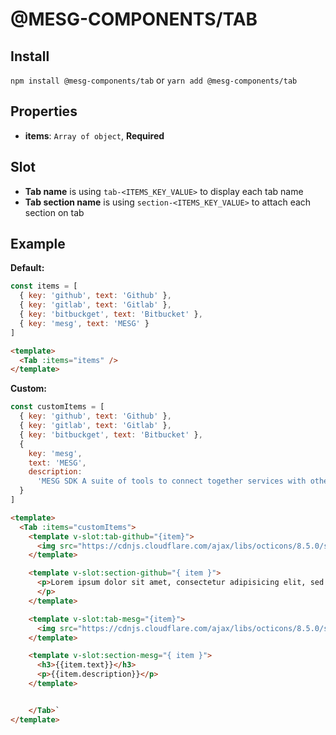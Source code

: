 # @MESG-COMPONENTS/TAB

## Install

`npm install @mesg-components/tab` or `yarn add @mesg-components/tab`

## Properties

- **items**: `Array of object`, **Required**

## Slot

- **Tab name** is using `tab-<ITEMS_KEY_VALUE>` to display each tab name
- **Tab section name** is using `section-<ITEMS_KEY_VALUE>` to attach each section on tab

## Example

**Default:**

```js
const items = [
  { key: 'github', text: 'Github' },
  { key: 'gitlab', text: 'Gitlab' },
  { key: 'bitbuckget', text: 'Bitbucket' },
  { key: 'mesg', text: 'MESG' }
]
```

```html
<template>
  <Tab :items="items" />
</template>
```

**Custom:**

```js
const customItems = [
  { key: 'github', text: 'Github' },
  { key: 'gitlab', text: 'Gitlab' },
  { key: 'bitbuckget', text: 'Bitbucket' },
  {
    key: 'mesg',
    text: 'MESG',
    description:
      'MESG SDK A suite of tools to connect together services with other devices and applications. Control the flow of data and level of security between your whole stack of technologies.'
  }
]
```

```html
<template>
  <Tab :items="customItems">
    <template v-slot:tab-github="{item}">
      <img src="https://cdnjs.cloudflare.com/ajax/libs/octicons/8.5.0/svg/mark-github.svg"></img>
    </template>

    <template v-slot:section-github="{ item }">
      <p>Lorem ipsum dolor sit amet, consectetur adipisicing elit, sed do eiusmod tempor incididunt ut labore et dolore magna aliqua. Ut enim ad minim veniam, quis nostrud exercitation ullamco laboris nisi ut aliquip ex ea commodo consequat. Duis aute irure dolor in reprehenderit in voluptate velit esse cillum dolore eu fugiat nulla pariatur. Excepteur sint occaecat cupidatat non proident, sunt in culpa qui officia deserunt mollit anim id est laborum.
      </p>
    </template>

    <template v-slot:tab-mesg="{item}">
      <img src="https://cdnjs.cloudflare.com/ajax/libs/octicons/8.5.0/svg/mark-github.svg"></img>
    </template>

    <template v-slot:section-mesg="{ item }">
      <h3>{{item.text}}</h3>
      <p>{{item.description}}</p>
    </template>


    </Tab>`
</template>
```
